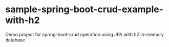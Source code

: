 # sample-spring-boot-crud-example-with-h2
Demo project for spring-boot-crud operation using JPA with h2 in-memory database
